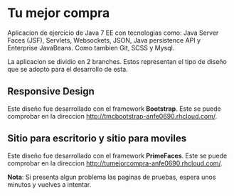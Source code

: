 Tu mejor compra
===============

Aplicacion de ejercicio de Java 7 EE con tecnologias como: Java Server Faces (JSF), Servlets, Websockets, JSON, Java persistence API y Enterprise
JavaBeans. Como tambien Git, SCSS y Mysql.

La aplicacion se dividio en 2 branches. Estos representan el tipo de diseño que se adopto para el desarrollo de esta.

Responsive Design
-------------------------

Este diseño fue desarrollado con el framework **Bootstrap**. Este se puede comprobar en la direccion http://tmcbootstrap-anfe0690.rhcloud.com/.


Sitio para escritorio y sitio para moviles
------------------------------------------

Este diseño fue desarrollado con el framework **PrimeFaces**. Este se puede comprobar en la direccion http://tumejorcompra-anfe0690.rhcloud.com/.

**Nota**: Si presenta algun problema las paginas de pruebas, espera unos minutos y vuelves a intentar.
